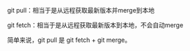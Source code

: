 
git pull：相当于是从远程获取最新版本并merge到本地

git fetch：相当于是从远程获取最新版本到本地，不会自动merge

简单来说，git pull 是 git fetch + git merge。


